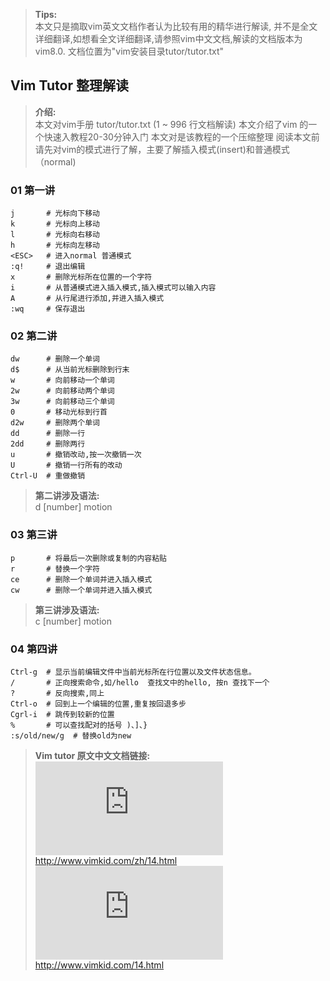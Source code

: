 ><b>Tips:</b><br>
    本文只是摘取vim英文文档作者认为比较有用的精华进行解读, 并不是全文详细翻译,如想看全文详细翻译,请参照vim中文文档,解读的文档版本为vim8.0. 文档位置为"vim安装目录tutor/tutor.txt"

## Vim Tutor 整理解读
><b>介绍:</b><br>
    本文对vim手册 tutor/tutor.txt (1 ~ 996 行文档解读)
    本文介绍了vim 的一个快速入教程20-30分钟入门
    本文对是该教程的一个压缩整理
    阅读本文前请先对vim的模式进行了解，主要了解插入模式(insert)和普通模式　（normal)

### 01 第一讲 
    j       # 光标向下移动
    k       # 光标向上移动
    l       # 光标向右移动
    h       # 光标向左移动
    <ESC>   # 进入normal 普通模式
    :q!     # 退出编辑
    x       # 删除光标所在位置的一个字符
    i       # 从普通模式进入插入模式,插入模式可以输入内容
    A       # 从行尾进行添加,并进入插入模式
    :wq     # 保存退出


### 02 第二讲 
    dw      # 删除一个单词
    d$      # 从当前光标删除到行末
    w       # 向前移动一个单词
    2w      # 向前移动两个单词
    3w      # 向前移动三个单词
    0       # 移动光标到行首
    d2w     # 删除两个单词
    dd      # 删除一行
    2dd     # 删除两行
    u       # 撤销改动,按一次撤销一次
    U       # 撤销一行所有的改动
    Ctrl-U  # 重做撤销

><b>第二讲涉及语法:</b><br>
    d [number] motion

### 03 第三讲 
    p       # 将最后一次删除或复制的内容粘贴
    r       # 替换一个字符
    ce      # 删除一个单词并进入插入模式
    cw      # 删除一个单词并进入插入模式

><b>第三讲涉及语法:</b><br>
    c [number] motion

### 04 第四讲 
    Ctrl-g  # 显示当前编辑文件中当前光标所在行位置以及文件状态信息。
    /       # 正向搜索命令,如/hello  查找文中的hello, 按n 查找下一个
    ?       # 反向搜索,同上
    Ctrl-o  # 回到上一个编辑的位置,重复按回退多步
    Cgrl-i  # 跳传到较新的位置
    %       # 可以查找配对的括号 )、]、} 
    :s/old/new/g  # 替换old为new

    
    

    





><b>Vim tutor 原文中文文档链接:</b><br>
[![Vim快速入门中文文档](http://www.vimkid.com/zh/14.html "Vim Tutor")](http://www.vimkid.com/zh/14.html)       http://www.vimkid.com/zh/14.html  <br/>
[![Vim快速入门英文文档](http://www.vimkid.com/14.html "Vim Tutor")](http://www.vimkid.com/14.html)       http://www.vimkid.com/14.html


